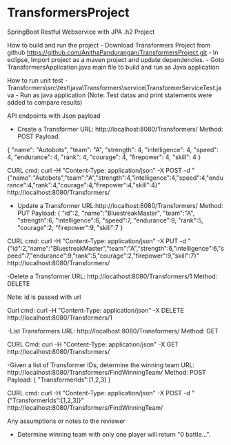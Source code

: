 # TransformersProject
SpringBoot Restful Webservice with JPA .h2 Project

How to build and run the project
	- Download Transformers Project from github https://github.com/AnithaPandurangan/TransformersProject.git
	- In eclipse, Import project as a maven project and update dependencies.
	- Goto TransformersApplication.java main file to build and run as Java application

How to run unit test
	- Transformers\src\test\java\Transformers\service\TransformerServiceTest.java
	- Run as java application (Note: Test datas and print statements were added to compare results)

API endpoints with Json payload

- Create a Transformer
	URL:  http://localhost:8080/Transformers/
	Method: POST
	Payload: 

{
  "name": "Autobots",
  "team": "A",
  "strength": 4,
  "intelligence": 4,
  "speed": 4,
  "endurance": 4,
  "rank": 4,
  "courage": 4,
  "firepower": 4,
  "skill": 4
}
	
CURL cmd:
		curl -H "Content-Type: application/json" -X POST -d "{\"name\":\"Autobots\",\"team\":\"A\",\"strength\":4,\"intelligence\":4,\"speed\":4,\"endurance\":4,\"rank\":4,\"courage\":4,\"firepower\":4,\"skill\":4}" http://localhost:8080/Transformers/

- Update a Transformer
	URL:http://localhost:8080/Transformers/
	Method: PUT
	Payload:
{
"id":2,
"name":"BluestreakMaster",
"team":"A",
"strength":6,
"intelligence":6,
"speed":7,
"endurance":9,
"rank":5,
"courage":2,
"firepower":9,
"skill":7
}

CURL cmd:
	curl -H "Content-Type: application/json" -X PUT -d "{\"id\":2,\"name\":\"BluestreakMaster\",\"team\":\"A\",\"strength\":6,\"intelligence\":6,\"speed\":7,\"endurance\":9,\"rank\":5,\"courage\":2,\"firepower\":9,\"skill\":7}" http://localhost:8080/Transformers/

-Delete a Transformer
	URL: http://localhost:8080/Transformers/1
	Method: DELETE

Note: id is passed with url

Curl cmd:
	curl -H "Content-Type: application/json" -X DELETE  http://localhost:8080/Transformers/1

-List Transformers
	URL: http://localhost:8080/Transformers/
	Method: GET

CURL Cmd:
	curl -H "Content-Type: application/json" -X GET http://localhost:8080/Transformers/

-Given a list of Transformer IDs, determine the winning team
	URL: http://localhost:8080/Transformers/FindWinningTeam/
	Method: POST
	Payload:
{
  "TransformerIds":[1,2,3]
}

CURL cmd:
	curl -H "Content-Type: application/json" -X POST -d "{\"TransformerIds\":[1,2,3]}" http://localhost:8080/Transformers/FindWinningTeam/


Any assumptions or notes to the reviewer

- Determine winning team with only one player 
	will return "0 battle...".